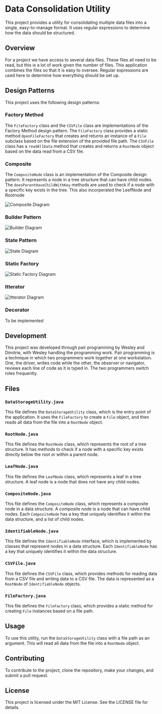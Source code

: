 # Data Consolidation Utility

 This project provides a utility for consolidating multiple data files into a single, easy-to-manage format. It uses regular expressions to determine how the data should be structured.

 ## Overview

 For a project we have access to several data files. These files all need to be read, but this is a lot of work given the number of files. This application combines the files so that it is easy to oversee. Regular expressions are used here to determine how everything should be set up.

 ## Design Patterns

 This project uses the following design patterns:

### Factory Method

The `FileFactory` class and the `CSVFile` class are implementations of the Factory Method design pattern. The `FileFactory` class provides a static method `OpenFileFactory` that creates and returns an instance of a `File` subclass based on the file extension of the provided file path. The `CSVFile` class has a `readAllData` method that creates and returns a `RootNode` object based on the data read from a CSV file.

### Composite

The `CompositeNode` class is an implementation of the Composite design pattern. It represents a node in a tree structure that can have child nodes. The `doesParentHaveChildWithKey` methods are used to check if a node with a specific key exists in the tree. This also incorperated the LeefNode and Rootnode

![Composite Diagram](./diagrams/Composite%20Diagram.png)

### Builder Pattern

![Builder Diagram](./diagrams/Builder%20Diagram.png)

### State Pattern

![State Diagram](./diagrams/State%20Diagram.png)

### Static Factory 

![Static Factory Diagram](./diagrams/Static%20Factory%20Diagram.png)

### Itterator 

![Itterator Diagram](./diagrams/Itterator%20Diagram.png)

### Decorator 

To be implemented

 ## Development

 This project was developed through pair programming by Wesley and Dimitrie, with Wesley handling the programming work. Pair programming is a technique in which two programmers work together at one workstation. One, the driver, writes code while the other, the observer or navigator, reviews each line of code as it is typed in. The two programmers switch roles frequently.

 ## Files

 ### `DataStorageUtility.java`

 This file defines the `DataStorageUtility` class, which is the entry point of the application. It uses the `FileFactory` to create a `File` object, and then reads all data from the file into a `RootNode` object.

 ### `RootNode.java`

 This file defines the `RootNode` class, which represents the root of a tree structure. It has methods to check if a node with a specific key exists directly below the root or within a parent node.

 ### `LeafNode.java`

 This file defines the `LeafNode` class, which represents a leaf in a tree structure. A leaf node is a node that does not have any child nodes.

 ### `CompositeNode.java`

 This file defines the `CompositeNode` class, which represents a composite node in a data structure. A composite node is a node that can have child nodes. Each `CompositeNode` has a key that uniquely identifies it within the data structure, and a list of child nodes.

 ### `IdentifiableNode.java`

 This file defines the `IdentifiableNode` interface, which is implemented by classes that represent nodes in a data structure. Each `IdentifiableNode` has a key that uniquely identifies it within the data structure.

 ### `CSVFile.java`

 This file defines the `CSVFile` class, which provides methods for reading data from a CSV file and writing data to a CSV file. The data is represented as a `RootNode` of `IdentifiableNode` objects.

 ### `FileFactory.java`

 This file defines the `FileFactory` class, which provides a static method for creating `File` instances based on a file path.

 ## Usage

 To use this utility, run the `DataStorageUtility` class with a file path as an argument. This will read all data from the file into a `RootNode` object.

 ## Contributing

 To contribute to the project, clone the repository, make your changes, and submit a pull request.

 ## License

 This project is licensed under the MIT License. See the LICENSE file for details.
